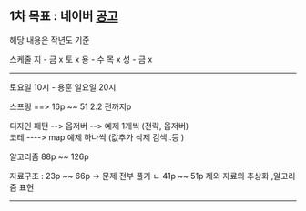 
## 1차 목표 : 네이버  [공고](https://recruit.navercorp.com/micro/techopen/2022)

해당 내용은 작년도 기준 


스케줄 
지 -   금 x   토 x
용 -   수 목 x 
성 -   금 x   

----------------------------------------------------------------------------------
토요일 10시 - 용훈 
일요일 20시

스프링 ==> 16p ~~ 51  2.2 전까지p

디자인 패턴 --> 옵저버 --> 예제 1개씩 (전략, 옵저버)  
코테 ----> map 예제 하나씩 (값추가 삭제 검색..등 )

알고리즘 88p ~~ 126p


자료구조 : 23p ~~ 66p  -> 문제 전부 풀기
ㄴ 41p ~~ 51p 제외  자료의 추상화 ,알고리즘 표현

----------------------------------------------------------------------------------------

